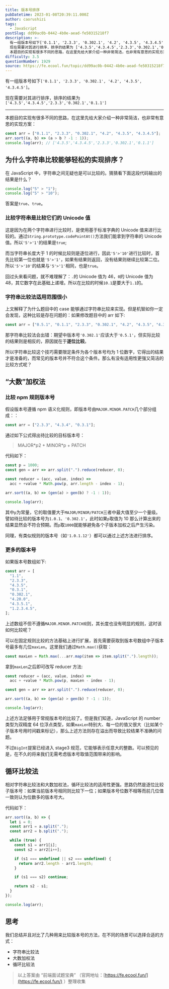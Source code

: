 ```yaml
---
title: 版本号排序
pubDatetime: 2023-01-08T20:39:11.000Z
author: caorushizi
tags:
  - JavaScript
postSlug: dd99ac0b-0442-4b0e-aead-fe50315218f7
description: >-
  有一组版本号如下['0.1.1', '2.3.3', '0.302.1', '4.2', '4.3.5', '4.3.4.5']。
  现在需要对其进行排序，排序的结果为 ['4.3.5','4.3.4.5','2.3.3','0.302.1','0.1.1']
  本题目的实现有很多不同的思路，在这里先给大家介绍一种非常简洁，也非常有意思的实现方案： const arr=['0.1.1', '2.3.3
difficulty: 3.5
questionNumber: 1929
source: https://fe.ecool.fun/topic/dd99ac0b-0442-4b0e-aead-fe50315218f7
---
```


有一组版本号如下`['0.1.1', '2.3.3', '0.302.1', '4.2', '4.3.5', '4.3.4.5']`。

现在需要对其进行排序，排序的结果为 `['4.3.5','4.3.4.5','2.3.3','0.302.1','0.1.1']`

---

本题目的实现有很多不同的思路，在这里先给大家介绍一种非常简洁，也非常有意思的实现方案：

```js
const arr = ["0.1.1", "2.3.3", "0.302.1", "4.2", "4.3.5", "4.3.4.5"];
arr.sort((a, b) => (a > b ? -1 : 1));
console.log(arr); // ['4.3.5','4.3.4.5','2.3.3','0.302.1','0.1.1']
```

## 为什么字符串比较能够轻松的实现排序？

在 JavaScript 中，字符串之间无疑也是可以比较的。猜猜看下面这段代码输出的结果是什么？

```js
console.log("5" > "1");
console.log("5" > "10");
```

答案是`true`、`true`。

### 比较字符串是比较它们的 Unicode 值

这是因为在两个字符串进行比较时，是使用基于标准字典的 Unicode 值来进行比较的。通过`String.prototype.codePointAt()`方法我们能拿到字符串的 Unicode 值。所以`'5'>'1'`的结果是`true`;

而当字符串长度大于 1 的时候比较则是逐位进行，因此`'5'>'10'`进行比较时，首先比较第一位也就是`'5'>'1'`，如果有结果则返回，没有结果则继续比较第二位。所以`'5'>'10'`的结果与`'5'>'1'`相同，也是`true`。

回过头来看问题，就不难理解了：`.`的 Unicode 值为 46，`0`的 Unicode 值为 48，其它数字在此基础上递增。所以在比较的时候`10.1`是要大于`1.1`的。

### 字符串比较法适用范围很小

上文解释了为什么题目中的 case 能够通过字符串比较来实现。但是机智如你一定会发现，这种比较是存在问题的：如果修改题目中的 arr 如下:

```js
const arr = ["0.5.1", "0.1.1", "2.3.3", "0.302.1", "4.2", "4.3.5", "4.3.4.5"];
```

那字符串比较法会出错：期望中版本号`'0.302.1'`应该大于`'0.5.1'`，但实际比较的结果则是相反的，原因就在于**逐位比较**。

所以字符串比较这个技巧需要限定条件为各个版本号均为 1 位数字，它得出的结果才是准备的，而常见的版本号并不符合这个条件。那么有没有适用性更强又简洁的比较方式呢？

## “大数”加权法

### 比较 npm 规则版本号

假设版本号遵循 npm 语义化规则，即版本号由`MAJOR.MINOR.PATCH`几个部分组成：：

```js
const arr = ["2.3.3", "4.3.4", "0.3.1"];
```

通过如下公式得出待比较的目标版本号：

> MAJOR\*p2 \+ MINOR\*p + PATCH

代码如下：

```js
const p = 1000;
const gen = arr => arr.split(".").reduce(reducer, 0);

const reducer = (acc, value, index) =>
  acc + +value * Math.pow(p, arr.length - index - 1);

arr.sort((a, b) => (gen(a) > gen(b) ? -1 : 1));

console.log(arr);
```

其中`p`为常量，它的取值要大于`MAJOR/MINOR/PATCH`三者中最大值至少一个量级。譬如待比较的版本号为`1.0.1`、`'0.302.1'`，此时如果`p`取值为 10 那么计算出来的结果显然会不符合预期。而`p`取`1000`就能够避免各个子版本加权之后产生污染。

同理，有类似规则的版本号（如`'1.0.1.12'`）都可以通过上述方法进行排序。

### 更多的版本号

如果版本号数组如下:

```js
const arr = [
  "1.1",
  "2.3.3",
  "4.3.5",
  "0.3.1",
  "0.302.1",
  "4.20.0",
  "4.3.5.1",
  "1.2.3.4.5",
];
```

上述数组不但不遵循`MAJOR.MINOR.PATCH规`则，其长度也没有明显的规则，这时该如何比较呢？

可以在固定规则比较的方法基础上进行扩展，首先需要获取到版本号数组中子版本号最多有几位`maxLen`。这里我们通过`Math.max()`获取：

```js
const maxLen = Math.max(...arr.map(item => item.split(".").length));
```

拿到`maxLen`之后即可改写 reducer 方法:

```js
const reducer = (acc, value, index) =>
  acc + +value * Math.pow(p, maxLen - index - 1);

const gen = arr => arr.split(".").reduce(reducer, 0);

arr.sort((a, b) => (gen(a) > gen(b) ? -1 : 1));

console.log(arr);
```

上述方法足够用于常规版本号的比较了。但是我们知道，JavaScript 的 number 类型为双精度 64 位浮点类型，如果`maxLen`特别大、每一位的值又很大（比如某个子版本号用时间戳来标记），那么上述方法则存在溢出而导致比较结果不准确的问题。

不过`BigInt`提案已经进入 stage3 规范，它能够表示任意大的整数。可以预见的是，在不久的将来我们无需考虑版本号取值范围带来的影响。

## 循环比较法

相对字符串比较法和大数加权法，循环比较法的适用性更强。思路仍然是逐位比较子版本号：如果当前版本号相同则比较下一位；如果版本号位数不相等而前几位值一致则认为位数多的版本号大。

代码如下：

```js
arr.sort((a, b) => {
  let i = 0;
  const arr1 = a.split(".");
  const arr2 = b.split(".");

  while (true) {
    const s1 = arr1[i];
    const s2 = arr2[i++];

    if (s1 === undefined || s2 === undefined) {
      return arr2.length - arr1.length;
    }

    if (s1 === s2) continue;

    return s2 - s1;
  }
});

console.log(arr);
```

## 思考

我们总结并且对比了几种用来比较版本号的方法，在不同的场景可以选择合适的方式：

- 字符串比较法
- 大数加权法
- 循环比较法

> 以上答案由 “前端面试题宝典” （官网地址：[https://fe.ecool.fun/](https://fe.ecool.fun/) ）整理收集
